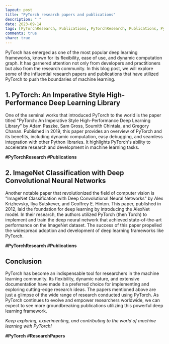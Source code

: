 ```yaml
---
layout: post
title: "PyTorch research papers and publications"
description: " "
date: 2023-09-14
tags: [PyTorchResearch, Publications, PyTorchResearch, Publications, PyTorch, ResearchPapers]
comments: true
share: true
---
```


PyTorch has emerged as one of the most popular deep learning frameworks, known for its flexibility, ease of use, and dynamic computation graph. It has garnered attention not only from developers and practitioners but also from the research community. In this blog post, we will explore some of the influential research papers and publications that have utilized PyTorch to push the boundaries of machine learning.

## 1. PyTorch: An Imperative Style High-Performance Deep Learning Library

One of the seminal works that introduced PyTorch to the world is the paper titled "PyTorch: An Imperative Style High-Performance Deep Learning Library" by Adam Paszke, Sam Gross, Soumith Chintala, and Gregory Chanan. Published in 2019, this paper provides an overview of PyTorch and its benefits, including dynamic computation, easy debugging, and seamless integration with other Python libraries. It highlights PyTorch's ability to accelerate research and development in machine learning tasks.

**#PyTorchResearch** **#Publications**

## 2. ImageNet Classification with Deep Convolutional Neural Networks

Another notable paper that revolutionized the field of computer vision is "ImageNet Classification with Deep Convolutional Neural Networks" by Alex Krizhevsky, Ilya Sutskever, and Geoffrey E. Hinton. This paper, published in 2012, laid the foundation for deep learning by introducing the AlexNet model. In their research, the authors utilized PyTorch (then Torch) to implement and train the deep neural network that achieved state-of-the-art performance on the ImageNet dataset. The success of this paper propelled the widespread adoption and development of deep learning frameworks like PyTorch.

**#PyTorchResearch** **#Publications**

## Conclusion

PyTorch has become an indispensable tool for researchers in the machine learning community. Its flexibility, dynamic nature, and extensive documentation have made it a preferred choice for implementing and exploring cutting-edge research ideas. The papers mentioned above are just a glimpse of the wide range of research conducted using PyTorch. As PyTorch continues to evolve and empower researchers worldwide, we can expect to see more groundbreaking publications utilizing this powerful deep learning framework.

*Keep exploring, experimenting, and contributing to the world of machine learning with PyTorch!*

**#PyTorch** **#ResearchPapers**
